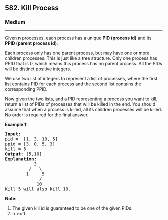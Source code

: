 <h2>582. Kill Process</h2><h3>Medium</h3><hr><div><p>Given <b>n</b> processes, each process has a unique <b>PID (process id)</b> and its <b>PPID (parent process id)</b>. 

</p><p>Each process only has one parent process, but may have one or more children processes. This is just like a tree structure.  Only one process has PPID that is 0, which means this process has no parent process. All the PIDs will be distinct positive integers.</p>

<p>We use two list of integers to represent a list of processes, where the first list contains PID for each process and the second list contains the corresponding PPID. </p>
 
<p>Now given the two lists, and a PID representing a process you want to kill, return a list of PIDs of processes that will be killed in the end. You should assume that when a process is killed, all its children processes will be killed. No order is required for the final answer.</p>

<p><b>Example 1:</b><br>
</p><pre><b>Input:</b> 
pid =  [1, 3, 10, 5]
ppid = [3, 0, 5, 3]
kill = 5
<b>Output:</b> [5,10]
<b>Explanation:</b> 
           3
         /   \
        1     5
             /
            10
Kill 5 will also kill 10.
</pre>
<p></p>

<p><b>Note:</b><br>
</p><ol>
<li>The given kill id is guaranteed to be one of the given PIDs.</li>
<li>n &gt;= 1.</li>
</ol>
<p></p></div>
